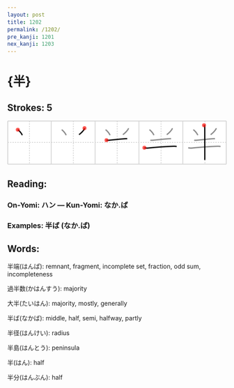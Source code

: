 ```yaml
---
layout: post
title: 1202
permalink: /1202/
pre_kanji: 1201
nex_kanji: 1203
---
```


# {半}

## Strokes: 5

<div class="stroke"><img src="../images/E58D8A.png" /></div>

## Reading:

### On-Yomi: ハン &mdash; Kun-Yomi: なか.ば

### Examples: 半ば (なか.ば)

## Words:

半端(はんぱ): remnant, fragment, incomplete set, fraction, odd sum, incompleteness

過半数(かはんすう): majority

大半(たいはん): majority, mostly, generally

半ば(なかば): middle, half, semi, halfway, partly

半径(はんけい): radius

半島(はんとう): peninsula

半(はん): half

半分(はんぶん): half
